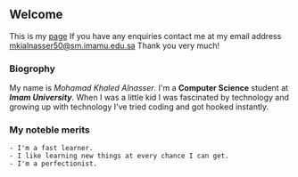 ## Welcome

This is my [page](Mohamadns.github.io) If you have any enquiries contact me at my email address mkialnasser50@sm.imamu.edu.sa Thank you very much! 


### Biogrophy

My name is _Mohamad Khaled Alnasser_. I'm a **Computer Science** student at **_Imam University_**. When I was a little kid I was fascinated by technology and growing up with technology I've tried coding and got hooked instantly.

### My noteble merits
```
- I'm a fast learner.
- I like learning new things at every chance I can get.
- I'm a perfectionist.
```
